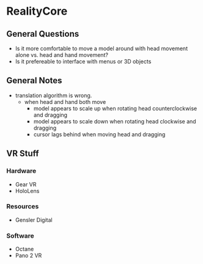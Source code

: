 # RealityCore
## General Questions
+ Is it more comfortable to move a model around with head movement alone vs. head and hand movement?
+ Is it prefereable to interface with menus or 3D objects
## General Notes
+ translation algorithm is wrong.
    + when head and hand both move
        + model appears to scale up when rotating head counterclockwise and dragging
        + model appears to scale down when rotating head clockwise and dragging
        + cursor lags behind when moving head and dragging



## VR Stuff
### Hardware
+ Gear VR
+ HoloLens
### Resources
+ Gensler Digital
### Software
+ Octane
+ Pano 2 VR

